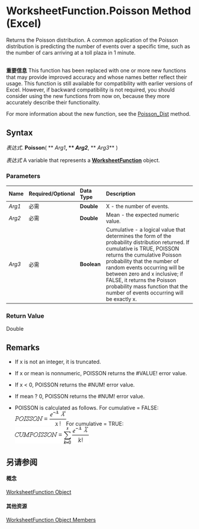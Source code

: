 
# WorksheetFunction.Poisson Method (Excel)

Returns the Poisson distribution. A common application of the Poisson distribution is predicting the number of events over a specific time, such as the number of cars arriving at a toll plaza in 1 minute.


## 


 **重要信息**  This function has been replaced with one or more new functions that may provide improved accuracy and whose names better reflect their usage. This function is still available for compatibility with earlier versions of Excel. However, if backward compatibility is not required, you should consider using the new functions from now on, because they more accurately describe their functionality.

For more information about the new function, see the [Poisson_Dist](338193e2-6b52-417a-97b9-d6ba12a1275e.md) method.


## Syntax

 _表达式_. **Poisson**( ** _Arg1_**, ** _Arg2_**, ** _Arg3_** )

 _表达式_ A variable that represents a **[WorksheetFunction](7b1d5639-363d-632c-2cf0-2232562646b6.md)** object.


### Parameters



|**Name**|**Required/Optional**|**Data Type**|**Description**|
|:-----|:-----|:-----|:-----|
| _Arg1_|必需|**Double**|X - the number of events.|
| _Arg2_|必需|**Double**|Mean - the expected numeric value.|
| _Arg3_|必需|**Boolean**|Cumulative - a logical value that determines the form of the probability distribution returned. If cumulative is TRUE, POISSON returns the cumulative Poisson probability that the number of random events occurring will be between zero and x inclusive; if FALSE, it returns the Poisson probability mass function that the number of events occurring will be exactly x.|

### Return Value

Double


## Remarks




- If x is not an integer, it is truncated.
    
- If x or mean is nonnumeric, POISSON returns the #VALUE! error value.
    
- If x < 0, POISSON returns the #NUM! error value.
    
- If mean ? 0, POISSON returns the #NUM! error value.
    
- POISSON is calculated as follows. For cumulative = FALSE: 
![](images/awfpois1_ZA06051232.gif)For cumulative = TRUE: 
![](images/awfpois2_ZA06051233.gif)


    

## 另请参阅


#### 概念


[WorksheetFunction Object](7b1d5639-363d-632c-2cf0-2232562646b6.md)
#### 其他资源


[WorksheetFunction Object Members](http://msdn.microsoft.com/library/6811ca87-4b53-0bff-88c9-30bf7497879a%28Office.15%29.aspx)
